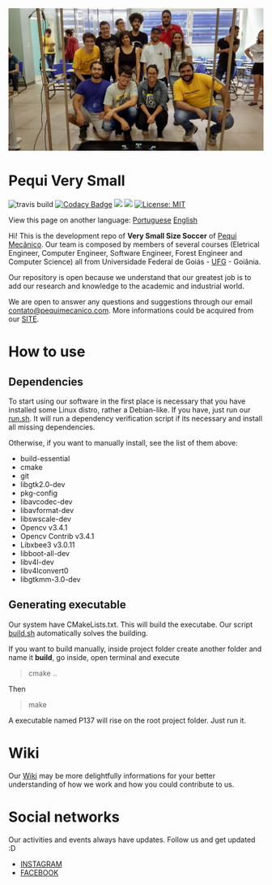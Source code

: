 ![](https://github.com/PEQUI-MEC/VSSS-INF/blob/readme_edit/docs/images/p137_team.png)

# Pequi Very Small
 ![travis build](https://img.shields.io/travis/PEQUI-MEC/VSSS-INF/master.svg) [![Codacy Badge](https://api.codacy.com/project/badge/Grade/e59a153895344c36ac6f438368939134)](https://www.codacy.com/app/eduardoquijano2/VSSS-INF?utm_source=github.com&amp;utm_medium=referral&amp;utm_content=PEQUI-MEC/VSSS-INF&amp;utm_campaign=Badge_Grade) ![](https://img.shields.io/github/stars/PEQUI-MEC/VSSS-INF.svg) ![](https://img.shields.io/github/contributors/PEQUI-MEC/VSSS-INF.svg) [![License: MIT](https://img.shields.io/badge/License-MIT-yellow.svg)](https://github.com/PEQUI-MEC/VSSS-INF/blob/master/docs/LICENSE)

View this page on another language: [Portuguese](https://github.com/PEQUI-MEC/VSSS-INF) [English](https://github.com/PEQUI-MEC/VSSS-INF/blob/master/docs/README.en.md)

Hi! This is the development repo of **Very Small Size Soccer** of [Pequi Mecânico](https://www.facebook.com/NucleoPMec/). Our team is composed by members of several courses (Eletrical Engineer, Computer Engineer, Software Engineer, Forest Engineer and Computer Science) all from Universidade Federal de Goiás - [UFG](https://www.ufg.br/) - Goiânia.

Our repository is open because we understand that our greatest job is to add our research and knowledge to the academic and industrial world.

We are open to answer any questions and suggestions through our email contato@pequimecanico.com. More informations could be acquired from our [SITE](https://pequimecanico.com/).

# How to use


## Dependencies

To start using our software in the first place is necessary that you have installed some Linux distro, rather a Debian-like. If you have, just run our [run.sh](https://github.com/PEQUI-MEC/VSSS-INF/blob/master/run.sh). It will run a dependency verification script if its necessary and install all missing dependencies.

Otherwise, if you want to manually install, see the list of them above:

 - build-essential
 - cmake
 - git
 - libgtk2.0-dev
 - pkg-config
 - libavcodec-dev
 - libavformat-dev
 - libswscale-dev
 - Opencv v3.4.1
 - Opencv Contrib v3.4.1
 - Libxbee3 v3.0.11
 - libboot-all-dev
 - libv4l-dev
 - libv4lconvert0
 - libgtkmm-3.0-dev

## Generating executable

Our system have CMakeLists.txt. This will build the executabe. Our script [build.sh](https://github.com/PEQUI-VSSS/VSSS-INF/blob/master/build.sh) automatically solves the building.

If you want to build manually, inside project folder create another folder and name it **build**, go inside, open terminal and execute

>cmake ..

Then

>make

A executable named P137 will rise on the root project folder. Just run it.

# Wiki

Our [Wiki](https://github.com/PEQUI-MEC/VSSS-INF/wiki) may be more delightfully informations for your better understanding of how we work and how you could contribute to us.

# Social networks

Our activities and events always have updates. Follow us and get updated :D

- [INSTAGRAM](https://www.instagram.com/pequimecanico/)
- [FACEBOOK](https://www.facebook.com/NucleoPMec)
